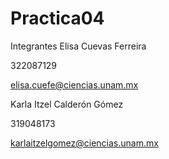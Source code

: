 # Practica04
Integrantes Elisa Cuevas Ferreira

322087129

elisa.cuefe@ciencias.unam.mx

Karla Itzel Calderón Gómez

319048173

karlaitzelgomez@ciencias.unam.mx
